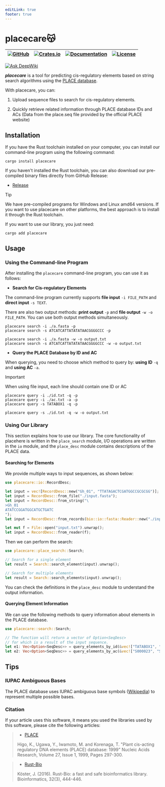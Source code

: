 ```yaml
---
editLink: true
footer: true
---
```


# placecare😽
| [![GitHub](https://img.shields.io/badge/github-bio--here%2Fplacecare-blue.svg?style=for-the-badge)](https://github.com/bio-here/placecare) | [![Crates.io](https://img.shields.io/crates/v/placecare?style=for-the-badge)](https://crates.io/crates/placecare) | [![Documentation](https://img.shields.io/docsrs/placecare/latest?style=for-the-badge)](https://docs.rs/placecare) | [![License](https://img.shields.io/crates/l/MIT.svg?style=for-the-badge)]() | 
| --- | --- | --- | --- |

[![Ask DeepWiki](https://deepwiki.com/badge.svg)](https://deepwiki.com/bio-here/placecare)

***placecare*** is a tool for predicting cis-regulatory elements based on string search algorithms using the [PLACE database](https://www.dna.affrc.go.jp/PLACE/?action=newplace).

With placecare, you can:

1. Upload sequence files to search for cis-regulatory elements.

2. Quickly retrieve related information through PLACE database IDs and ACs
(Data from the place.seq file provided by the official PLACE website)


## Installation

If you have the Rust toolchain installed on your computer, you can install our command-line program using the following command:

```shell
cargo install placecare
```

If you haven't installed the Rust toolchain, you can also download our pre-compiled binary files directly from GitHub Release:
- [Release](https://github.com/bio-here/placecare/release)

> [!Tip]
> We have pre-compiled programs for Windows and Linux amd64 versions. If you want to use placecare on other platforms,
> the best approach is to install it through the Rust toolchain.


If you want to use our library, you just need:
```shell
cargo add placecare
```

## Usage

### Using the Command-line Program

After installing the `placecare` command-line program, you can use it as follows:

- **Search for Cis-regulatory Elements**

The command-line program currently supports **file input** `-i FILE_PATH` and **direct input** `-s TEXT`.

There are also two output methods: **print output** `-p` and **file output** `-w -o FILE_PATH`. You can use both output methods simultaneously.
```shell
placecare search -i ./a.fasta -p
placecare search -s ATCATCATTATATATAACGGGGCCC -p

placecare search -i ./a.fasta -w -o output.txt
placecare search -s ATCATCATTATATATAACGGGGCCC -w -o output.txt
```

- **Query the PLACE Database by ID and AC**

When querying, you need to choose which method to query by: **using ID** `-q` and **using AC** `-a`.

> [!Important]
> When using file input, each line should contain one ID or AC
```shell
placecare query -i ./id.txt -q -p
placecare query -i ./ac.txt -a -p
placecare query -s TATABOX1 -q -p

placecare query -s ./id.txt -q -w -o output.txt
```


### Using Our Library

This section explains how to use our library.
The core functionality of placehere is written in the `place_search` module, I/O operations are written in the `io` module,
and the `place_desc` module contains descriptions of the PLACE data.

#### Searching for Elements

We provide multiple ways to input sequences, as shown below:
```rust
use placecare::io::RecordDesc;

let input = vec![RecordDesc::new("Gh_01", "TTATAGACTCGATGGCCGCGCGG")];
let input = RecordDesc::from_file("./input.fasta");
let input = RecordDesc::from_string("\
>Gh_01
ATATCCGGATGGCATGCTGATC
");
let input = RecordDesc::from_records(bio::io::fasta::Reader::new("./input.fasta"));

let mut f = File::open("input.txt").unwrap();
let input = RecordDesc::from_reader(f);
```

Then we can perform the search:
```rust
use placecare::place_search::Search;

// Search for a single element
let result = Search::search_element(input).unwrap();

// Search for multiple elements
let result = Search::search_elements(input).unwrap();
```

You can check the definitions in the `place_desc` module to understand the output information.

#### Querying Element Information

We can use the following methods to query information about elements in the PLACE database.
```rust
use placecare::search::Search;

// The function will return a vector of Option<SeqDesc>
// for which is a result of the input sequence.
let e1: Vec<Option<SeqDesc>> = query_elements_by_id(&vec!["TATABOX1", "TATABOX2"]);
let e2: Vec<Option<SeqDesc>> = query_elements_by_ac(&vec!["S000023", "S000260"]);
```

## Tips

### IUPAC Ambiguous Bases
The PLACE database uses IUPAC ambiguous base symbols ([Wikipedia](https://en.wikipedia.org/wiki/Nucleic_acid_notation)) to represent multiple possible bases.

### Citation
If your article uses this software, it means you used the libraries used by this software, please cite the following articles:

> - [PLACE](https://academic.oup.com/nar/article/27/1/297/1238435?login=false)
>
> Higo, K., Ugawa, Y., Iwamoto, M. and Korenaga, T. "Plant cis-acting regulatory DNA elements (PLACE) database: 1999" Nucleic Acids Research, Volume 27, Issue 1, 1999, Pages 297-300.

> - [Rust-Bio](https://academic.oup.com/bioinformatics/article/32/3/444/1743419?login=false)
>
> Köster, J. (2016). Rust-Bio: a fast and safe bioinformatics library. Bioinformatics, 32(3), 444-446.